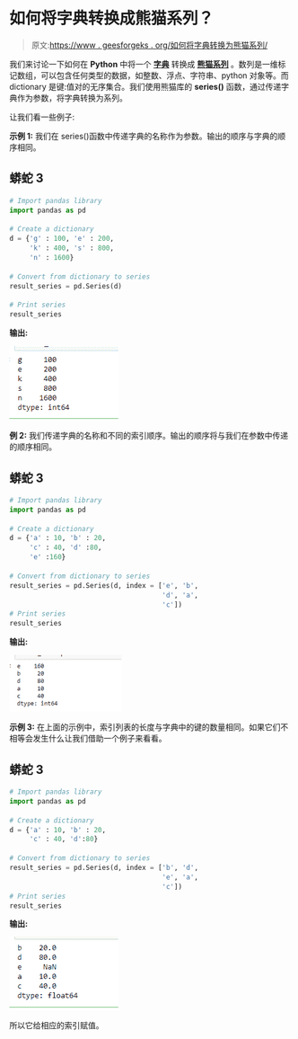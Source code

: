 # 如何将字典转换成熊猫系列？

> 原文:[https://www . geesforgeks . org/如何将字典转换为熊猫系列/](https://www.geeksforgeeks.org/how-to-convert-a-dictionary-to-a-pandas-series/)

我们来讨论一下如何在 **Python** 中将一个 [**字典**](https://www.geeksforgeeks.org/python-dictionary/) 转换成 [**熊猫系列**](https://www.geeksforgeeks.org/python-pandas-series/) 。数列是一维标记数组，可以包含任何类型的数据，如整数、浮点、字符串、python 对象等。而 dictionary 是键:值对的无序集合。我们使用熊猫库的 **series()** 函数，通过传递字典作为参数，将字典转换为系列。

让我们看一些例子:

**示例 1:** 我们在 series()函数中传递字典的名称作为参数。输出的顺序与字典的顺序相同。

## 蟒蛇 3

```py
# Import pandas library
import pandas as pd

# Create a dictionary
d = {'g' : 100, 'e' : 200,
     'k' : 400, 's' : 800,
     'n' : 1600}

# Convert from dictionary to series
result_series = pd.Series(d)

# Print series
result_series
```

**输出:**

![](img/bc5b668c29b4ae0e61e62e3df0b71119.png)

**例 2:** 我们传递字典的名称和不同的索引顺序。输出的顺序将与我们在参数中传递的顺序相同。

## 蟒蛇 3

```py
# Import pandas library
import pandas as pd

# Create a dictionary
d = {'a' : 10, 'b' : 20,
     'c' : 40, 'd' :80,
     'e' :160}

# Convert from dictionary to series
result_series = pd.Series(d, index = ['e', 'b',
                                      'd', 'a',
                                      'c'])
# Print series
result_series
```

**输出:**

![](img/38b8f9671ecec6d70b65e38f679cc16c.png)

**示例 3:** 在上面的示例中，索引列表的长度与字典中的键的数量相同。如果它们不相等会发生什么让我们借助一个例子来看看。

## 蟒蛇 3

```py
# Import pandas library
import pandas as pd

# Create a dictionary
d = {'a' : 10, 'b' : 20,
     'c' : 40, 'd':80}

# Convert from dictionary to series
result_series = pd.Series(d, index = ['b', 'd',
                                      'e', 'a',
                                      'c'])
# Print series
result_series
```

**输出:**

![](img/eeae11ab93714355f6a31796aa2f22d4.png)

所以它给相应的索引赋值。
